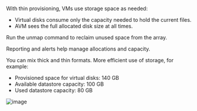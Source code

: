 With thin provisioning, VMs use storage space as needed:
* Virtual disks consume only the capacity needed to hold the current files.
* AVM sees the full allocated disk size at all times.

Run the unmap command to reclaim unused space from the array. 

Reporting and alerts help manage allocations and capacity. 

You can mix thick and thin formats. More efficient use of storage, for example: 

* Provisioned space for virtual disks: 140 GB 
* Available datastore capacity: 100 GB 
* Used datastore capacity: 80 GB 


![image](https://user-images.githubusercontent.com/43572616/149753128-c8bbd16f-34d7-409a-8efa-c0857802888c.png)

